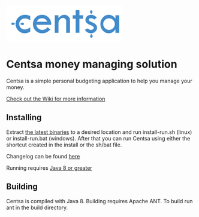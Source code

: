 ![Centsa](build/release/layout/default/logo.png)
# Centsa money managing solution
Centsa is a simple personal budgeting application to help you manage your money.

[Check out the Wiki for more information](https://github.com/nohorjo/Centsa/wiki)

## Installing
Extract [the latest binaries](https://github.com/nohorjo/Centsa/releases) to a desired location and run install-run.sh (linux) or install-run.bat (windows). After that you can run Centsa using either the shortcut created in the install or the sh/bat file.

Changelog can be found [here](https://github.com/nohorjo/Centsa/wiki/Changelog)

Running requires [Java 8 or greater](http://www.oracle.com/technetwork/java/javase/downloads/index.html)
## Building
Centsa is compiled with Java 8. Building requires Apache ANT.
To build run ant in the build directory.

